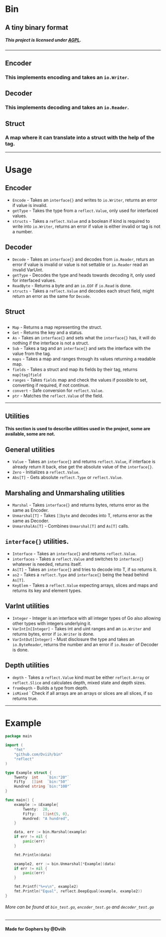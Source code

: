 # Bin

## A tiny binary format
##### This project is licensed under [AGPL](https://github.com/Dviih/bin/blob/main/LICENSE).

---

## Encoder
### This implements encoding and takes an `io.Writer`.

## Decoder
### This implements decoding and takes an `io.Reader`.

## Struct
### A map where it can translate into a struct with the help of the tag.

---

# Usage

## Encoder
- `Encode` - Takes an `interface{}` and writes to `io.Writer`, returns an error if value is invalid.
- `getType` - Takes the type from a `reflect.Value`, only used for interfaced values.
- `structs` - Takes a `reflect.Value` and a boolean if kind is required to write into `io.Writer`, returns an error if value is either invalid or tag is not a number.

## Decoder
- `Decode` - Takes an `interface{}` and decodes from `io.Reader`, returs an error if value is invalid or value is not settable or `io.Reader` read an invalid VarUint.
- `getType` - Decodes the type and heads towards decoding it, only used for interfaced values.
- `ReadByte` - Returns a byte and an `io.EOF` if `io.Read` is done.
- `structs` - Takes a `reflect.Value` and decodes each struct field, might return an error as the same for `Decode`.

## Struct

##
- `Map` - Returns a map representing the struct.
- `Get` - Returns the key and a status.
- `As` - Takes an `interface{}` and sets what the `interface{}` has, it will do nothing if the interface is not a struct.
- `Sub` - Takes a tag and an `interface{}` and sets the interface with the value from the tag.
- `maps` - Takes a map and ranges through its values returning a readable map.
- `fields` - Takes a struct and map its fields by their tag, returns `map[tag]field`
- `ranges` - Takes `fields` map and check the values if possible to set, converting if required, if not continue.
- `convert` - Safe conversion for `reflect.Value`.
- `ptr` - Matches the `reflect.Value` of the field.

---

## Utilities
#### This section is used to describe utilities used in the project, some are available, some are not.

## General utilities

- `Value` - Takes an `interface{}` and returns `reflect.Value`, if interface is already return it back, else get the absolute value of the `interface{}`.
- `Zero` - Initializes a `reflect.Value`.
- `Abs[T]` - Gets absolute `reflect.Type` or `reflect.Value`.

## Marshaling and Unmarshaling utilities
- `Marshal` - Takes `interface{}` and returns bytes, returns error as the same as Encoder.
- `Unmarshal[T]` - Takes `[]byte` and decodes into T, returns error as the same as Decoder.
- `UnmarshalAs[T]` - Combines `Unmarshal[T]` and `As[T]` calls.

## `interface{}` utilities.

- `Interface` - Takes an `interface{}` and returns `reflect.Value`.
- `interfaces` - Takes a `reflect.Value` and switches to `interface{}` whatever is needed, returns itself.
- `As[T]` - Takes an `interface{}` and tries to decode into T, if so returns it.
- `as2` - Takes a `reflect.Type` and `interface{}` being the head behind `As[T]`.
- `KeyElem` - Takes a `reflect.Value` expecting arrays, slices and maps and returns its key and element types.

## VarInt utilities

- `Integer` - Integer is an interface with all integer types of Go also allowing other types with integers underlying it.
- `VarIntIn[Integer]` - Takes int and uint ranges and an `io.Writer` and returns bytes, error if `io.Writer` is done.
- `VarIntOut[Integer]` - Must disclosure the type and takes an `io.ByteReader`, returns the number and an error if `io.Reader` of Decoder is done.

## Depth utilities

- `depth` - Takes a `reflect.Value` kind must be either `reflect.Array` or `reflect.Slice` and calculates depth, mixed state and depth sizes.
- `fromDepth` - Builds a type from depth.
- `isMixed` ` Check if all arrays are an arrays or slices are all slices, if so returns true.

---

# Example

```go
package main

import (
	"fmt"
	"github.com/Dviih/bin"
	"reflect"
)

type Example struct {
	Twenty  int    `bin:"20"`
	Fifty   []int  `bin:"50"`
	Hundred string `bin:"100"`
}

func main() {
	example := &Example{
		Twenty:  20,
		Fifty:   []int{5, 0},
		Hundred: "A hundred",
	}

	data, err := bin.Marshal(example)
	if err != nil {
		panic(err)
	}

	fmt.Println(data)

	example2, err := bin.Unmarshal[*Example](data)
	if err != nil {
		panic(err)
	}

	fmt.Printf("%+v\n", example2)
	fmt.Println("Equal", reflect.DeepEqual(example, example2))
}
```
###### More can be found at `bin_test.go`, `encoder_test.go` and `decoder_test.go`

---

#### Made for Gophers by @Dviih
